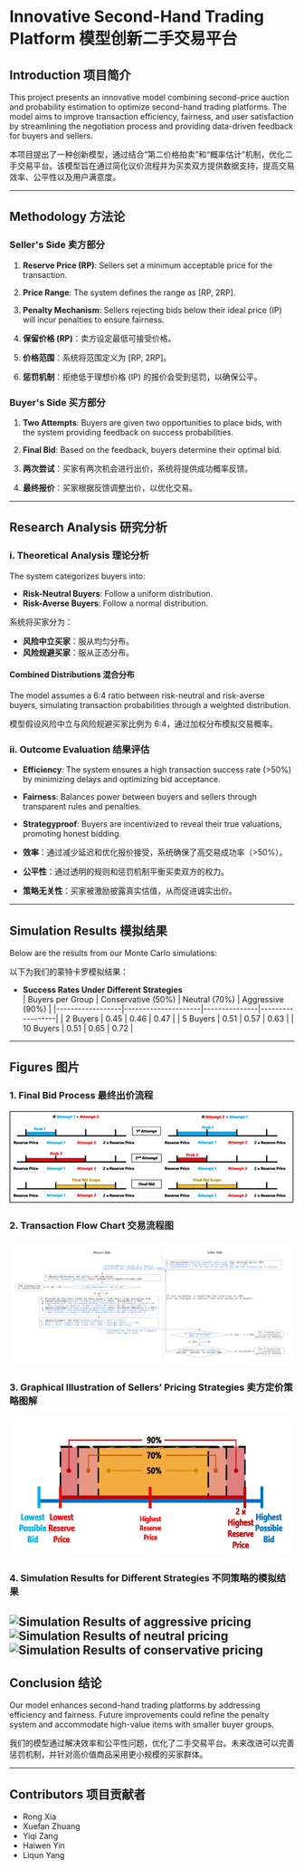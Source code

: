 
# Innovative Second-Hand Trading Platform 模型创新二手交易平台

## Introduction 项目简介
This project presents an innovative model combining second-price auction and probability estimation to optimize second-hand trading platforms. The model aims to improve transaction efficiency, fairness, and user satisfaction by streamlining the negotiation process and providing data-driven feedback for buyers and sellers.

本项目提出了一种创新模型，通过结合“第二价格拍卖”和“概率估计”机制，优化二手交易平台。该模型旨在通过简化议价流程并为买卖双方提供数据支持，提高交易效率、公平性以及用户满意度。

---

## Methodology 方法论

### Seller's Side 卖方部分
1. **Reserve Price (RP)**: Sellers set a minimum acceptable price for the transaction.
2. **Price Range**: The system defines the range as [RP, 2RP]. 
3. **Penalty Mechanism**: Sellers rejecting bids below their ideal price (IP) will incur penalties to ensure fairness.

1. **保留价格 (RP)**：卖方设定最低可接受价格。
2. **价格范围**：系统将范围定义为 [RP, 2RP]。
3. **惩罚机制**：拒绝低于理想价格 (IP) 的报价会受到惩罚，以确保公平。

### Buyer's Side 买方部分
1. **Two Attempts**: Buyers are given two opportunities to place bids, with the system providing feedback on success probabilities.
2. **Final Bid**: Based on the feedback, buyers determine their optimal bid.

1. **两次尝试**：买家有两次机会进行出价，系统将提供成功概率反馈。
2. **最终报价**：买家根据反馈调整出价，以优化交易。

---

## Research Analysis 研究分析

### i. Theoretical Analysis 理论分析
The system categorizes buyers into:
- **Risk-Neutral Buyers**: Follow a uniform distribution.
- **Risk-Averse Buyers**: Follow a normal distribution.

系统将买家分为：
- **风险中立买家**：服从均匀分布。
- **风险规避买家**：服从正态分布。

#### Combined Distributions 混合分布
The model assumes a 6:4 ratio between risk-neutral and risk-averse buyers, simulating transaction probabilities through a weighted distribution.

模型假设风险中立与风险规避买家比例为 6:4，通过加权分布模拟交易概率。

### ii. Outcome Evaluation 结果评估
- **Efficiency**: The system ensures a high transaction success rate (>50%) by minimizing delays and optimizing bid acceptance.
- **Fairness**: Balances power between buyers and sellers through transparent rules and penalties.
- **Strategyproof**: Buyers are incentivized to reveal their true valuations, promoting honest bidding.

- **效率**：通过减少延迟和优化报价接受，系统确保了高交易成功率（>50%）。
- **公平性**：通过透明的规则和惩罚机制平衡买卖双方的权力。
- **策略无关性**：买家被激励披露真实估值，从而促进诚实出价。

---

## Simulation Results 模拟结果
Below are the results from our Monte Carlo simulations:

以下为我们的蒙特卡罗模拟结果：

- **Success Rates Under Different Strategies**  
  | Buyers per Group | Conservative (50%) | Neutral (70%) | Aggressive (90%) |
  |------------------|---------------------|---------------|------------------|
  | 2 Buyers         | 0.45                | 0.46          | 0.47             |
  | 5 Buyers         | 0.51                | 0.57          | 0.63             |
  | 10 Buyers        | 0.51                | 0.65          | 0.72             |

---

## Figures 图片
### 1. Final Bid Process 最终出价流程
![Final Bid Process](./images/1.png)

### 2. Transaction Flow Chart 交易流程图
![Transaction Flow](./images/2.jpg)

### 3. Graphical Illustration of Sellers’ Pricing Strategies 卖方定价策略图解
![Sellers’ Pricing Strategies](./images/3.png)


### 4. Simulation Results for Different Strategies 不同策略的模拟结果
![Simulation Results of aggressive pricing](./images/4.png)
![Simulation Results of neutral pricing](./images/5.png)
![Simulation Results of conservative pricing](./images/6.png)
---

## Conclusion 结论
Our model enhances second-hand trading platforms by addressing efficiency and fairness. Future improvements could refine the penalty system and accommodate high-value items with smaller buyer groups.

我们的模型通过解决效率和公平性问题，优化了二手交易平台。未来改进可以完善惩罚机制，并针对高价值商品采用更小规模的买家群体。

---

## Contributors 项目贡献者
- Rong Xia
- Xuefan Zhuang
- Yiqi Zang
- Haiwen Yin
- Liqun Yang

